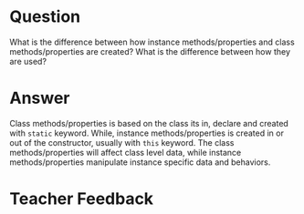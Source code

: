 # Question

What is the difference between how instance methods/properties and class methods/properties are created? What is the difference between how they are used?

# Answer
Class methods/properties is based on the class its in, declare and created with `static` keyword. While, instance methods/properties is created in or out of the constructor, usually with `this` keyword. The class methods/properties will affect class level data, while instance methods/properties manipulate instance specific data and behaviors.

# Teacher Feedback
